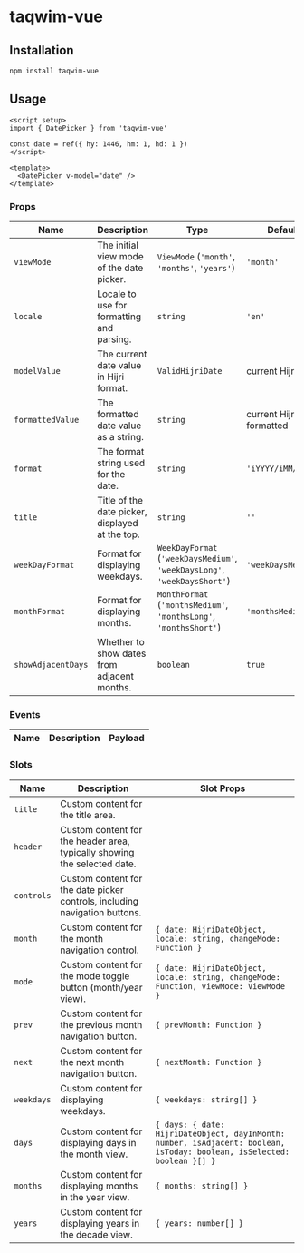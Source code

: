 # taqwim-vue

## Installation

```bash
npm install taqwim-vue
```

## Usage

```vue
<script setup>
import { DatePicker } from 'taqwim-vue'

const date = ref({ hy: 1446, hm: 1, hd: 1 })
</script>

<template>
  <DatePicker v-model="date" />
</template>
```

### Props 

| Name               | Description                                     | Type                                                                      | Default                      |
| ------------------ | ----------------------------------------------- | ------------------------------------------------------------------------- | ---------------------------- |
| `viewMode`         | The initial view mode of the date picker.       | `ViewMode` (`'month'`, `'months'`, `'years'`)                             | `'month'`                    |
| `locale`           | Locale to use for formatting and parsing.       | `string`                                                                  | `'en'`                       |
| `modelValue`       | The current date value in Hijri format.         | `ValidHijriDate`                                                          | current Hijri date           |
| `formattedValue`   | The formatted date value as a string.           | `string`                                                                  | current Hijri date formatted |
| `format`           | The format string used for the date.            | `string`                                                                  | `'iYYYY/iMM/iD'`             |
| `title`            | Title of the date picker, displayed at the top. | `string`                                                                  | `''`                         |
| `weekDayFormat`    | Format for displaying weekdays.                 | `WeekDayFormat` (`'weekDaysMedium'`, `'weekDaysLong'`, `'weekDaysShort'`) | `'weekDaysMedium'`           |
| `monthFormat`      | Format for displaying months.                   | `MonthFormat` (`'monthsMedium'`, `'monthsLong'`, `'monthsShort'`)         | `'monthsMedium'`             |
| `showAdjacentDays` | Whether to show dates from adjacent months.     | `boolean`                                                                 | `true`                       |


### Events

| Name    | Description                          | Payload |
| ------- | ------------------------------------ | ------- |



### Slots

| Name       | Description                                                                | Slot Props                                                                                                              |
| ---------- | -------------------------------------------------------------------------- | ----------------------------------------------------------------------------------------------------------------------- |
| `title`    | Custom content for the title area.                                         |                                                                                                                         |
| `header`   | Custom content for the header area, typically showing the selected date.   |                                                                                                                         |
| `controls` | Custom content for the date picker controls, including navigation buttons. |                                                                                                                         |
| `month`    | Custom content for the month navigation control.                           | `{ date: HijriDateObject, locale: string, changeMode: Function }`                                                       |
| `mode`     | Custom content for the mode toggle button (month/year view).               | `{ date: HijriDateObject, locale: string, changeMode: Function, viewMode: ViewMode }`                                   |
| `prev`     | Custom content for the previous month navigation button.                   | `{ prevMonth: Function }`                                                                                               |
| `next`     | Custom content for the next month navigation button.                       | `{ nextMonth: Function }`                                                                                               |
| `weekdays` | Custom content for displaying weekdays.                                    | `{ weekdays: string[] }`                                                                                                |
| `days`     | Custom content for displaying days in the month view.                      | `{ days: { date: HijriDateObject, dayInMonth: number, isAdjacent: boolean, isToday: boolean, isSelected: boolean }[] }` |
| `months`   | Custom content for displaying months in the year view.                     | `{ months: string[] }`                                                                                                  |
| `years`    | Custom content for displaying years in the decade view.                    | `{ years: number[] }`                                                                                                   |
